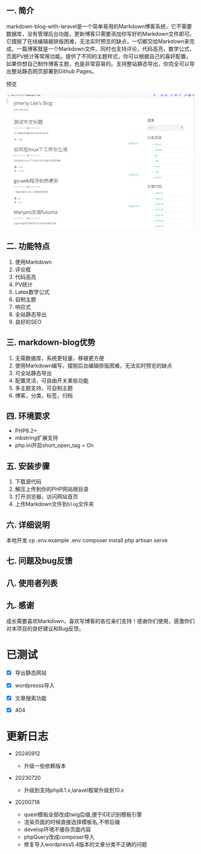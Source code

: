 ## 一. 简介 ##
markdown-blog-with-laravel是一个简单易用的Markdown博客系统，它不需要数据库，没有管理后台功能，更新博客只需要添加你写好的Markdown文件即可。它摆脱了在线编辑器排版困难，无法实时预览的缺点，一切都交给Markdown来完成，一篇博客就是一个Markdown文件。同时也支持评论，代码高亮，数学公式，页面PV统计等常用功能。提供了不同的主题样式，你可以根据自己的喜好配置，如果你想自己制作博客主题，也是非常容易的。支持整站静态导出，你完全可以导出整站静态网页部署到Github Pages。


预览

![screenshot](/img/img.png)

## 二. 功能特点 ##

1. 使用Markdown
2. 评论框
3. 代码高亮
4. PV统计
5. Latex数学公式
6. 自制主题
7. 响应式
8. 全站静态导出
9. 良好的SEO

## 三. markdown-blog优势 ##

1. 无需数据库，系统更轻量，移植更方便
2. 使用Markdown编写，摆脱后台编辑排版困难，无法实时预览的缺点
3. 可全站静态导出
4. 配置灵活，可自由开关某些功能
5. 多主题支持，可自制主题
6. 博客，分类，标签，归档

## 四. 环境要求 ##

- PHP8.2+
- mbstring扩展支持
- php.ini开启short_open_tag = On

## 五. 安装步骤 ##

1. 下载源代码
2. 解压上传到你的PHP网站根目录
3. 打开浏览器，访问网站首页
4. 上传Markdown文件到`blog`文件夹

## 六. 详细说明 ##

本地开发
cp .env.example .env
composer install
php artisan serve

## 七. 问题及bug反馈 ##


## 八. 使用者列表 ##




## 九. 感谢 ##

成长需要喜欢Markdown，喜欢写博客的各位亲们支持！感谢你们使用，感激你们对本项目的良好建议和Bug反馈。



# 已测试
- [x] 导出静态网站
- [x] wordpresss导入
- [x] 文章搜索功能
- [x] 404


# 更新日志

* 20240912
    * 升级一些依赖版本
* 20230720
    * 升级到支持php8.1.x,laravel框架升级到10.x

* 20200718
    * quest模板全部改成twig后缀,便于IDE识别模板引擎
    * 渲染页面的时候直接选择模板名,不带后缀
    * develop环境不缓存页面内容
    * phpQuery改成composer导入
    * 修复导入wordpress5.4版本的文章分类不正确的问题
